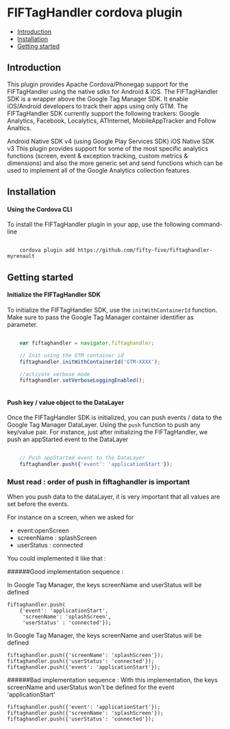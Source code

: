 FIFTagHandler cordova plugin
============================

* [Introduction](#introduction)
* [Installation](#installation)
* [Getting started](#getting-started)

## Introduction

This plugin provides Apache Cordova/Phonegap support for the FIFTagHandler using the native sdks for Android & iOS. The FIFTagHandler SDK is a wrapper above the Google Tag Manager SDK. It enable iOS/Android developers to track their apps using only GTM. The FIFTagHandler SDK currently support the following trackers: Google Analytics, Facebook, Localytics, ATInternet, MobileAppTracker and Follow Analtics.

Android Native SDK v4 (using Google Play Services SDK)
iOS Native SDK v3
This plugin provides support for some of the most specific analytics functions (screen, event & exception tracking, custom metrics & dimensions) and also the more generic set and send functions which can be used to implement all of the Google Analytics collection features.

## Installation

#### Using the Cordova CLI
To install the FIFTagHandler plugin in your app, use the following command-line

```shell

	cordova plugin add https://github.com/fifty-five/fiftaghandler-myrenault

```



## Getting started

#### Initialize the FIFTagHandler SDK

To initialize the FIFTagHandler SDK, use the `initWithContainerId` function. Make sure to pass the Google Tag Manager container identifier as parameter.

```js

	var fiftaghandler = navigator.fiftaghandler;

	// Init using the GTM container id
	fiftaghandler.initWithContainerId('GTM-XXXX');

	//activate verbose mode 
	fiftaghandler.setVerboseLoggingEnabled();
	

```

#### Push key / value object to the DataLayer

Once the FIFTagHandler SDK is initialized, you can push events / data to the Google Tag Manager DataLayer. Using the `push` function to push any key/value pair. For instance, just after initializing the FIFTagHandler, we push an appStarted event to the DataLayer

```js

	// Push appStarted event to the DataLayer
	fiftaghandler.push({'event': 'applicationStart'});

```
### Must read : order of push in fiftaghandler is important 

When you push data to the dataLayer, it is very important that all values are set before the events. 

For instance on a screen, when we asked for 
- event:openScreen 
- screenName : splashScreen 
- userStatus : connected 

You could implemented it like that : 

######Good implementation sequence :

In Google Tag Manager, the keys screenName and userStatus will be defined 
```
fiftaghandler.push(
	{'event': 'applicationStart',
	 'screenName': 'splashScreen',
	 'userStatus' : 'connected'});
```
In Google Tag Manager, the keys screenName and userStatus will be defined 
```
fiftaghandler.push({'screenName': 'splashScreen'});
fiftaghandler.push({'userStatus': 'connected'});
fiftaghandler.push({'event': 'applicationStart'});
```


######Bad implementation sequence : 
With this implementation, the keys screenName and userStatus won't be defined for the event 'applicationStart'
```
fiftaghandler.push({'event': 'applicationStart'});
fiftaghandler.push({'screenName': 'splashScreen'});
fiftaghandler.push({'userStatus': 'connected'});
```

